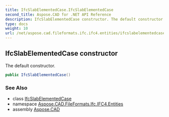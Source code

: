 ```yaml
---
title: IfcSlabElementedCase.IfcSlabElementedCase
second_title: Aspose.CAD for .NET API Reference
description: IfcSlabElementedCase constructor. The default constructor
type: docs
weight: 10
url: /net/aspose.cad.fileformats.ifc.ifc4.entities/ifcslabelementedcase/ifcslabelementedcase/
---
```

## IfcSlabElementedCase constructor

The default constructor.

```csharp
public IfcSlabElementedCase()
```

### See Also

* class [IfcSlabElementedCase](../)
* namespace [Aspose.CAD.FileFormats.Ifc.IFC4.Entities](../../ifcslabelementedcase/)
* assembly [Aspose.CAD](../../../)


